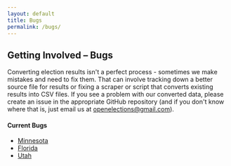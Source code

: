 ```yaml
---
layout: default
title: Bugs
permalink: /bugs/
---
```


## Getting Involved  – Bugs

Converting election results isn't a perfect process - sometimes we make mistakes and need to fix them. That can involve tracking down a better source file for results or fixing a scraper or script that converts existing results into CSV files. If you see a problem with our converted data, please create an issue in the appropriate GitHub repository (and if you don't know where that is, just email us at openelections@gmail.com).

#### Current Bugs

* [Minnesota](https://github.com/openelections/openelections-data-mn/issues/5)
* [Florida](https://github.com/openelections/openelections-results-fl/issues/5)
* [Utah](https://github.com/openelections/openelections-data-ut/issues/20)

